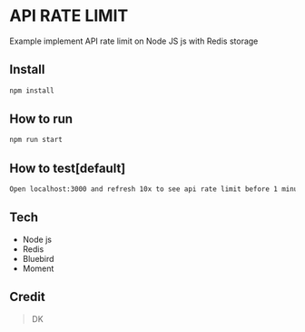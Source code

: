 # API RATE LIMIT
Example implement API rate limit on Node JS js with Redis storage

## Install
```bash
npm install
```

## How to run
```bash
npm run start
```

## How to test[default]
```bash
Open localhost:3000 and refresh 10x to see api rate limit before 1 minutes
```

## Tech
- Node js
- Redis
- Bluebird
- Moment

## Credit
> DK
